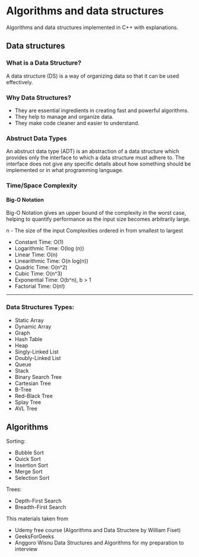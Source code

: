 # Algorithms and data structures
Algorithms and data structures implemented in C++ with explanations.

## Data structures

### What is a Data Structure? 

A data structure (DS) is a way of organizing data so that it can be used effectively.

### Why Data Structures?
* They are essential ingredients in creating fast and powerful algorithms.
* They help to manage and organize data.
* They make code cleaner and easier to understand.

### Abstruct Data Types
An abstruct data type (ADT) is an abstraction of a data structure which provides only the interface to which a data structure must adhere to. The interface does not give any specific details about how something should be implemented or in what programming language.

### Time/Space Complexity

#### Big-O Notation
Big-O Notation gives an upper bound of the complexity in the worst case, helping to quantify performance as the input size becomes arbitrarily large.

n - The size of the input
Complexities ordered in from smallest to largest

* Constant Time: O(1)
* Logarithmic Time: O(log (n))
* Linear Time: O(n)
* Linearithmic Time: O(n log(n))
* Quadric Time: O(n^2)
* Cubic Time: O(n^3)
* Exponential Time: O(b^n), b > 1
* Factorial Time: O(n!)

---

### Data Structures Types:
* Static Array
* Dynamic Array
* Graph
* Hash Table
* Heap
* Singly-Linked List
* Doubly-Linked List
* Queue
* Stack
* Binary Search Tree
* Cartesian Tree
* B-Tree
* Red-Black Tree
* Splay Tree
* AVL Tree

## Algorithms

Sorting:
* Bubble Sort
* Quick Sort
* Insertion Sort
* Merge Sort
* Selection Sort

Trees:
* Depth-First Search
* Breadth-First Search


This materials taken from
* Udemy free course (Algorithms and Data Structere by William Fiset)
* GeeksForGeeks
* Anggoro Wisnu Data Structures and Algorithms
for my preparation to interview
